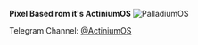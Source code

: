 <b>Pixel Based rom it's ActiniumOS</b>
![PalladiumOS](https://github.com/PalladiumOS/manifest/blob/fourteen/Pd_banner.png)


Telegram Channel: [@ActiniumOS](http://t.me/PalladoiumOSOfficial)


